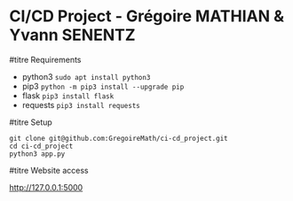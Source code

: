 # CI/CD Project - Grégoire MATHIAN & Yvann SENENTZ

#titre Requirements

* python3       ```sudo apt install python3```  
* pip3         ```python -m pip3 install --upgrade pip```  
* flask        ```pip3 install flask```  
* requests     ```pip3 install requests```   

#titre Setup

```git clone git@github.com:GregoireMath/ci-cd_project.git```  
```cd ci-cd_project```  
```python3 app.py```  

#titre Website access

http://127.0.0.1:5000